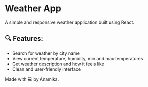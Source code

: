 # Weather App

A simple and responsive weather application built using React.

## 🔍 Features:

- Search for weather by city name
- View current temperature, humidity, min and max temperatures
- Get weather description and how it feels like
- Clean and user-friendly interface

Made with 💻 by Anamika.
